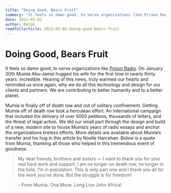 ```yaml
---
title: "Doing Good, Bears Fruit"
summary: "It feels so damn good, to serve organizations like Prison Radio. On January 30th Mumia Abu-Jamal hugged his wife for the first time in nearly thirty years. Incredible. Hearing of this news, truly warmed our hearts and reminded us once again, why we do all this technology and design for our clients and partners."
date: 2012-02-02
author: Ralph
readfullarticle: 2012-02-02-doing-good-bears-fruit
---
```


# Doing Good, Bears Fruit

It feels so damn good, to serve organizations like [Prison Radio](http://prisonradio.org/).  On January 30th Mumia Abu-Jamal hugged his wife for the first time in nearly thirty years. Incredible. Hearing of this news, truly warmed our hearts and reminded us once again, why we do all this technology and design for our clients and partners. We are contributing to better humanity and to a better planet.

Mumia is finally off of death row and out of solitary confinement. Getting Mumia off of death row took a herculean effort: An international campaign that included the delivery of over 5000 petitions, thousands of letters, and the threat of legal action. We did our small part through the design and build of a new, modern site to house Mumia’s years of radio essays and anchor the organizations tireless efforts. More details are available about Mumia’s transfer and his hug in this article by Noelle Hanrahan. Below is a quote from Mumia, thanking all those who helped in this tremendous event of goodness.

> My dear friends, brothers and sisters — I want to thank you for your real hard work and support. I am no longer on death row, no longer in the hole, I’m in population. This is only part one and I thank you all for the work you’ve done. But the struggle is for freedom!

> – From Mumia. Ona Move. Long Live John Africa!
